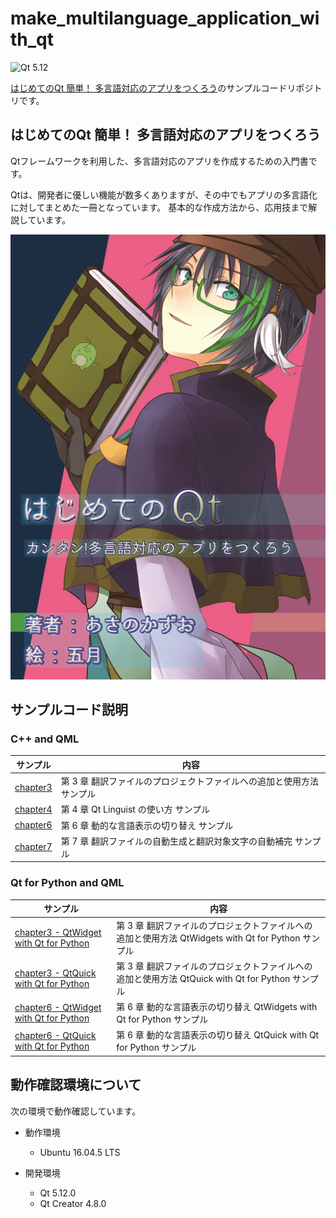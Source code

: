 # make_multilanguage_application_with_qt
![Qt 5.12](https://img.shields.io/badge/Qt-5.12-brightgreen.svg)

[はじめてのQt 簡単！ 多言語対応のアプリをつくろう](https://emblog.booth.pm/items/1311049)のサンプルコードリポジトリです。


## はじめてのQt 簡単！ 多言語対応のアプリをつくろう

Qtフレームワークを利用した、多言語対応のアプリを作成するための入門書です。

Qtは、開発者に優しい機能が数多くありますが、その中でもアプリの多言語化に対してまとめた一冊となっています。
基本的な作成方法から、応用技まで解説しています。

![書籍のカバー](./docs/book_cover.png)


## サンプルコード説明

### C++ and QML

| サンプル                            | 内容                                                                  |
| ----------------------------------- | --------------------------------------------------------------------- |
| [chapter3](./chapter3)              | 第 3 章 翻訳ファイルのプロジェクトファイルへの追加と使用方法 サンプル |
| [chapter4](./chapter4)              | 第 4 章 Qt Linguist の使い方 サンプル                                 |
| [chapter6](./chapter6)              | 第 6 章 動的な言語表示の切り替え サンプル                             |
| [chapter7](./chapter7)              | 第 7 章 翻訳ファイルの自動生成と翻訳対象文字の自動補完 サンプル       |


### Qt for Python and QML

| サンプル                            | 内容                                                                  |
| ----------------------------------- | --------------------------------------------------------------------- |
| [chapter3 - QtWidget with Qt for Python](./chapter3/Chapter3PythonQtWidgetsSample)  | 第 3 章 翻訳ファイルのプロジェクトファイルへの追加と使用方法 QtWidgets with Qt for Python サンプル |
| [chapter3 - QtQuick with Qt for Python](./chapter3/Chapter3PythonQtQuickSample)     | 第 3 章 翻訳ファイルのプロジェクトファイルへの追加と使用方法 QtQuick with Qt for Python サンプル          |
| [chapter6 - QtWidget with Qt for Python](./chapter6/Chapter6PythonQtWidgetsSample)  | 第 6 章 動的な言語表示の切り替え QtWidgets with Qt for Python サンプル                             |
| [chapter6 - QtQuick with Qt for Python](./chapter6/Chapter6PythonQtQuickSample)     | 第 6 章 動的な言語表示の切り替え QtQuick with Qt for Python サンプル                             |

## 動作確認環境について

次の環境で動作確認しています。

* 動作環境
  - Ubuntu 16.04.5 LTS

* 開発環境
  - Qt 5.12.0
  - Qt Creator 4.8.0

